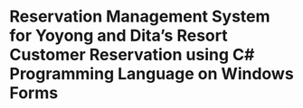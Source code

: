 # Reservation Management System for Yoyong and Dita’s Resort Customer Reservation using C# Programming Language on Windows Forms

